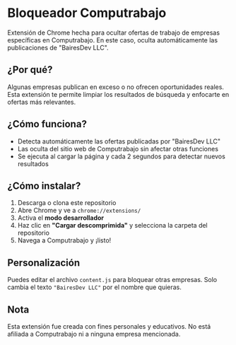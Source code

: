 # Bloqueador Computrabajo

Extensión de Chrome hecha para ocultar ofertas de trabajo de empresas específicas en Computrabajo. En este caso, oculta automáticamente las publicaciones de "BairesDev LLC".

## ¿Por qué?

Algunas empresas publican en exceso o no ofrecen oportunidades reales. Esta extensión te permite limpiar los resultados de búsqueda y enfocarte en ofertas más relevantes.

## ¿Cómo funciona?

- Detecta automáticamente las ofertas publicadas por "BairesDev LLC"
- Las oculta del sitio web de Computrabajo sin afectar otras funciones
- Se ejecuta al cargar la página y cada 2 segundos para detectar nuevos resultados

## ¿Cómo instalar?

1. Descarga o clona este repositorio
2. Abre Chrome y ve a `chrome://extensions/`
3. Activa el **modo desarrollador**
4. Haz clic en **"Cargar descomprimida"** y selecciona la carpeta del repositorio
5. Navega a Computrabajo y ¡listo!

## Personalización

Puedes editar el archivo `content.js` para bloquear otras empresas. Solo cambia el texto `"BairesDev LLC"` por el nombre que quieras.

## Nota

Esta extensión fue creada con fines personales y educativos. No está afiliada a Computrabajo ni a ninguna empresa mencionada.

